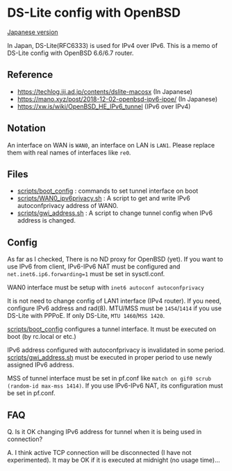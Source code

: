 # DS-Lite config with OpenBSD

[Japanese version](README_ja.md)

In Japan, DS-Lite(RFC6333) is used for IPv4 over IPv6.
This is a memo of DS-Lite config with OpenBSD 6.6/6.7 router.

## Reference
- https://techlog.iij.ad.jp/contents/dslite-macosx (In Japanese)
- https://mano.xyz/post/2018-12-02-openbsd-ipv6-ipoe/ (In Japanese)
- https://xw.is/wiki/OpenBSD_HE_IPv6_tunnel (IPv6 over IPv4)

## Notation
An interface on WAN is `WAN0`, an interface on LAN is `LAN1`.  Please replace them with real names of interfaces like `re0`.

## Files

- [scripts/boot_config](scripts/boot_config) : commands to set tunnel interface on boot
- [scripts/WAN0_ipv6privacy.sh](scripts/WAN0_ipv6privacy.sh) : A script to get and write IPv6 autoconfprivacy address of WAN0.
- [scripts/gwi_address.sh](scripts/gwi_address.sh) : A script to change tunnel config when IPv6 address is changed.

## Config
As far as I checked, There is no ND proxy for OpenBSD (yet).  If you want to use IPv6 from client, IPv6-IPv6 NAT must be configured and `net.inet6.ip6.forwarding=1` must be set in sysctl.conf.

WAN0 interface must be setup with `inet6 autoconf autoconfprivacy`

It is not need to change config of LAN1 interface (IPv4 router).  If you need, configure IPv6 address and rad(8).  MTU/MSS must be `1454`/`1414` if you use DS-Lite with PPPoE.  If only DS-Lite, `MTU 1460`/`MSS 1420`.

[scripts/boot_config](scripts/boot_config) configures a tunnel interface.  It must be executed on boot (by rc.local or etc.)

IPv6 address configured with autoconfprivacy is invalidated in some period.  [scripts/gwi_address.sh](scripts/gwi_address.sh) must be executed in proper period to use newly assigned IPv6 address.

MSS of tunnel interface must be set in pf.conf like `match on gif0 scrub (random-id max-mss 1414)`.  If you use IPv6-IPv6 NAT, its configuration must be set in pf.conf.

## FAQ
Q. Is it OK changing IPv6 address for tunnel when it is being used in connection?

A. I think active TCP connection will be disconnected (I have not experimented).  It may be OK if it is executed at midnight (no usage time)...
